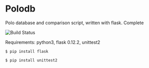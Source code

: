 # Polodb
Polo database and comparison script, written with flask. Complete


![Build Status](https://travis-ci.org/travis-ci/travis-web)

Requirements: python3, flask 0.12.2, unittest2
    
    
    
`$ pip install flask`

`$ pip install unittest2`
